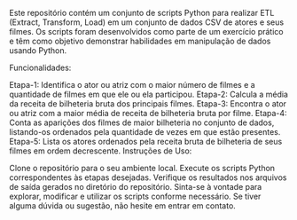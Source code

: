 Este repositório contém um conjunto de scripts Python para realizar ETL (Extract, Transform, Load) em um conjunto de dados CSV de atores e seus filmes. Os scripts foram desenvolvidos como parte de um exercício prático e têm como objetivo demonstrar habilidades em manipulação de dados usando Python.

Funcionalidades:

Etapa-1: Identifica o ator ou atriz com o maior número de filmes e a quantidade de filmes em que ele ou ela participou.
Etapa-2: Calcula a média da receita de bilheteria bruta dos principais filmes.
Etapa-3: Encontra o ator ou atriz com a maior média de receita de bilheteria bruta por filme.
Etapa-4: Conta as aparições dos filmes de maior bilheteria no conjunto de dados, listando-os ordenados pela quantidade de vezes em que estão presentes.
Etapa-5: Lista os atores ordenados pela receita bruta de bilheteria de seus filmes em ordem decrescente.
Instruções de Uso:

Clone o repositório para o seu ambiente local.
Execute os scripts Python correspondentes às etapas desejadas.
Verifique os resultados nos arquivos de saída gerados no diretório do repositório.
Sinta-se à vontade para explorar, modificar e utilizar os scripts conforme necessário. Se tiver alguma dúvida ou sugestão, não hesite em entrar em contato.
